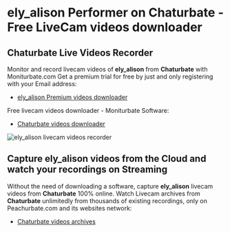 # ely_alison Performer on Chaturbate - Free LiveCam videos downloader

## Chaturbate Live Videos Recorder

Monitor and record livecam videos of **ely_alison** from **Chaturbate** with Moniturbate.com
Get a premium trial for free by just and only registering with your Email address:
* [ely_alison Premium videos downloader](https://moniturbate.com/request-demo-licence-key.html)

Free livecam videos downloader - Moniturbate Software:
* [Chaturbate videos downloader](https://moniturbate.com/moniturbate-download-software.html)

![ely_alison livecam videos recorder](https://peachurnet.com/templates/moniturbate-software.png)


## Capture ely_alison videos from the Cloud and watch your recordings on Streaming

Without the need of downloading a software, capture **ely_alison** livecam videos from **Chaturbate** 100% online.
Watch Livecam archives from **Chaturbate** unlimitedly from thousands of existing recordings, only on Peachurbate.com and its websites network:
* [Chaturbate videos archives](https://peachurnet.com/)